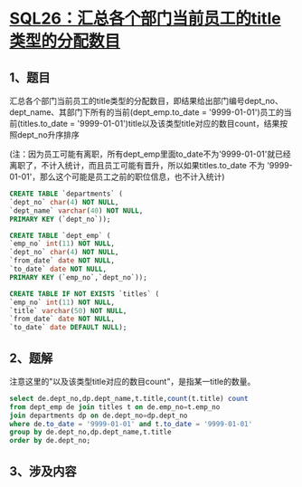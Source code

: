 # [SQL26：汇总各个部门当前员工的title类型的分配数目](https://www.nowcoder.com/practice/4bcb6a7d3e39423291d2f7bdbbff87f8?tpId=82&&tqId=29778&rp=1&ru=/ta/sql&qru=/ta/sql/question-ranking)


## 1、题目

汇总各个部门当前员工的title类型的分配数目，即结果给出部门编号dept_no、dept_name、其部门下所有的当前(dept_emp.to_date = '9999-01-01')员工的当前(titles.to_date = '9999-01-01')title以及该类型title对应的数目count，结果按照dept_no升序排序

(注：因为员工可能有离职，所有dept_emp里面to_date不为'9999-01-01'就已经离职了，不计入统计，而且员工可能有晋升，所以如果titles.to_date 不为 '9999-01-01'，那么这个可能是员工之前的职位信息，也不计入统计)

```sql
CREATE TABLE `departments` (
`dept_no` char(4) NOT NULL,
`dept_name` varchar(40) NOT NULL,
PRIMARY KEY (`dept_no`));

CREATE TABLE `dept_emp` (
`emp_no` int(11) NOT NULL,
`dept_no` char(4) NOT NULL,
`from_date` date NOT NULL,
`to_date` date NOT NULL,
PRIMARY KEY (`emp_no`,`dept_no`));

CREATE TABLE IF NOT EXISTS `titles` (
`emp_no` int(11) NOT NULL,
`title` varchar(50) NOT NULL,
`from_date` date NOT NULL,
`to_date` date DEFAULT NULL);
```

## 2、题解

注意这里的"以及该类型title对应的数目count"，是指某一title的数量。

```sql
select de.dept_no,dp.dept_name,t.title,count(t.title) count
from dept_emp de join titles t on de.emp_no=t.emp_no
join departments dp on de.dept_no=dp.dept_no  
where de.to_date = '9999-01-01' and t.to_date = '9999-01-01'
group by de.dept_no,dp.dept_name,t.title
order by de.dept_no;
```

## 3、涉及内容